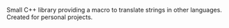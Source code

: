 Small C++ library providing a macro to translate strings in other languages.
Created for personal projects.
